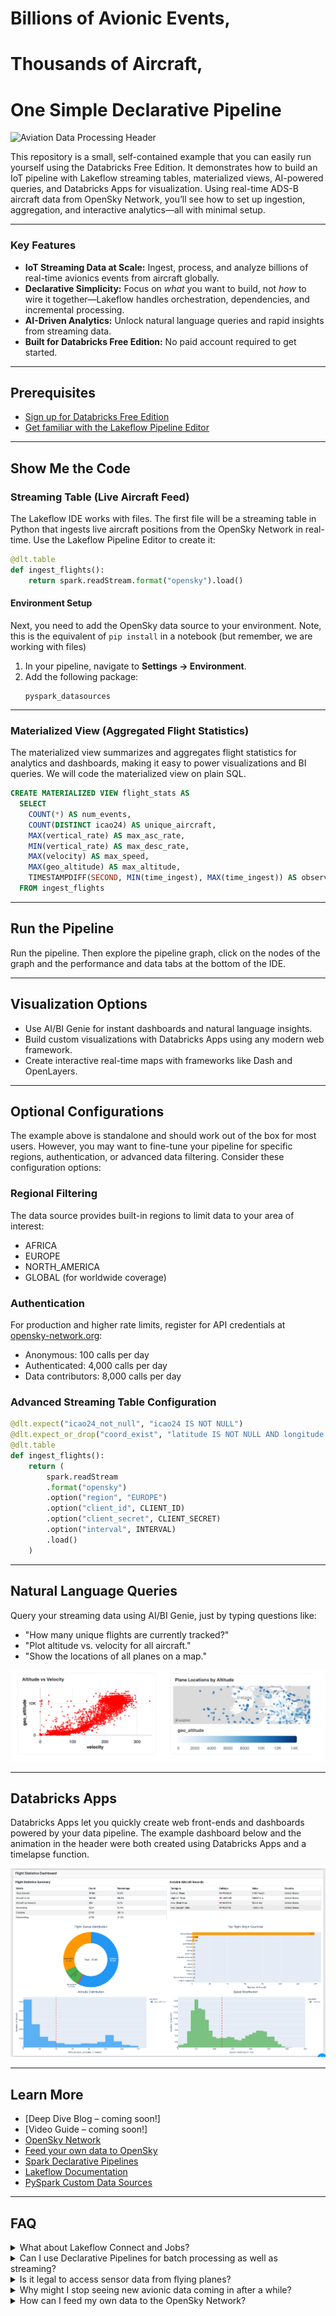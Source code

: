 
# Billions of Avionic Events,  
# Thousands of Aircraft,  
# One Simple Declarative Pipeline

![Aviation Data Processing Header](misc/header.gif)




This repository is a small, self-contained example that you can easily run yourself using the Databricks Free Edition. It demonstrates how to build an IoT pipeline with Lakeflow streaming tables, materialized views, AI-powered queries, and Databricks Apps for visualization. Using real-time ADS-B aircraft data from OpenSky Network, you’ll see how to set up ingestion, aggregation, and interactive analytics—all with minimal setup.

---


### Key Features
- **IoT Streaming Data at Scale:** Ingest, process, and analyze billions of real-time avionics events from aircraft globally.
- **Declarative Simplicity:** Focus on *what* you want to build, not *how* to wire it together—Lakeflow handles orchestration, dependencies, and incremental processing.
- **AI-Driven Analytics:** Unlock natural language queries and rapid insights from streaming data.
- **Built for Databricks Free Edition:** No paid account required to get started.

---

## Prerequisites
- [Sign up for Databricks Free Edition](https://signup.databricks.com/?provider=DB_FREE_TIER&dbx_source=lf_fm1)
- [Get familiar with the Lakeflow Pipeline Editor](https://docs.databricks.com/aws/en/dlt/dlt-multi-file-editor)

---

## Show Me the Code

### Streaming Table (Live Aircraft Feed)

The Lakeflow IDE works with files. The first file will be a streaming table in Python that ingests live aircraft positions from the OpenSky Network in real-time. Use the Lakeflow Pipeline Editor to create it:

```python
@dlt.table
def ingest_flights():
    return spark.readStream.format("opensky").load()
```

#### Environment Setup

Next, you need to add the OpenSky data source to your environment. Note, this is the equivalent of `pip install` in a notebook (but remember, we are working with files)

1. In your pipeline, navigate to **Settings → Environment**.
2. Add the following package:
   ```
   pyspark_datasources
   ```

---

### Materialized View (Aggregated Flight Statistics)

The materialized view summarizes and aggregates flight statistics for analytics and dashboards, making it easy to power visualizations and BI queries. We will code the materialized view on plain SQL.

```sql
CREATE MATERIALIZED VIEW flight_stats AS
  SELECT
    COUNT(*) AS num_events,
    COUNT(DISTINCT icao24) AS unique_aircraft,
    MAX(vertical_rate) AS max_asc_rate,
    MIN(vertical_rate) AS max_desc_rate,
    MAX(velocity) AS max_speed,
    MAX(geo_altitude) AS max_altitude,
    TIMESTAMPDIFF(SECOND, MIN(time_ingest), MAX(time_ingest)) AS observation_duration
  FROM ingest_flights
```

---
## Run the Pipeline

Run the pipeline. Then explore the pipeline graph, click on the nodes of the graph and the performance and data tabs at the bottom of the IDE. 

---
## Visualization Options

- Use AI/BI Genie for instant dashboards and natural language insights.
- Build custom visualizations with Databricks Apps using any modern web framework.
- Create interactive real-time maps with frameworks like Dash and OpenLayers.

---

## Optional Configurations

The example above is standalone and should work out of the box for most users. However, you may want to fine-tune your pipeline for specific regions, authentication, or advanced data filtering. Consider these configuration options:

### Regional Filtering

The data source provides built-in regions to limit data to your area of interest:
- AFRICA
- EUROPE
- NORTH_AMERICA
- GLOBAL (for worldwide coverage)

### Authentication

For production and higher rate limits, register for API credentials at [opensky-network.org](https://opensky-network.org):
- Anonymous: 100 calls per day
- Authenticated: 4,000 calls per day
- Data contributors: 8,000 calls per day

### Advanced Streaming Table Configuration

```python
@dlt.expect("icao24_not_null", "icao24 IS NOT NULL")
@dlt.expect_or_drop("coord_exist", "latitude IS NOT NULL AND longitude IS NOT NULL")
@dlt.table
def ingest_flights():
    return (
        spark.readStream
        .format("opensky")
        .option("region", "EUROPE")
        .option("client_id", CLIENT_ID)
        .option("client_secret", CLIENT_SECRET)
        .option("interval", INTERVAL)
        .load()
    )
```

---

## Natural Language Queries

Query your streaming data using AI/BI Genie, just by typing questions like:

- "How many unique flights are currently tracked?"
- "Plot altitude vs. velocity for all aircraft."
- "Show the locations of all planes on a map."

![Aviation Data Processing Genie](misc/genie.png)

---

## Databricks Apps

Databricks Apps let you quickly create web front-ends and dashboards powered by your data pipeline. The example dashboard below and the animation in the header were both created using Databricks Apps and a timelapse function.

![Aviation Data Processing Stats](misc/stats.png)

---

## Learn More

- [Deep Dive Blog – coming soon!]
- [Video Guide – coming soon!]
- [OpenSky Network](https://opensky-network.org)
- [Feed your own data to OpenSky](https://opensky-network.org/feed) 
- [Spark Declarative Pipelines](https://www.databricks.com/blog/bringing-declarative-pipelines-apache-spark-open-source-project)
- [Lakeflow Documentation](https://docs.databricks.com/aws/en/dlt)
- [PySpark Custom Data Sources](https://docs.databricks.com/aws/en/pyspark/datasources)

---


## FAQ


<details>
<summary>What about Lakeflow Connect and Jobs?</summary>

**Answer:**  
This project focuses on Lakeflow Declarative Pipelines for data ingestion and transformation. In this example, the custom connector is provided for you. Lakeflow Connect can orchestrate large-scale ingestion from databases, SaaS apps, and message queues—no custom code required. Lakeflow Jobs helps you schedule, orchestrate, and manage complex workflows that combine pipelines, ML models, and business processes across your data platform. For example, you could use Jobs to integrate these pipelines into a broader logistics workflow.
</details>

<details>
<summary>Can I use Declarative Pipelines for batch processing as well as streaming?</summary>

**Answer:**  
Yes! The same code works for both batch and streaming data. You can choose to run the pipeline continuously or schedule it at specific times (for example, every Friday at 3:30 PM). Streaming tables always ingest data incrementally, so batch data is only read once when it's new.
</details>

<details>
<summary>Is it legal to access sensor data from flying planes?</summary>

**Answer:**  
Yes, it’s legal to use the OpenSky Network API. They provide public access to crowd-sourced aircraft data for private and academic use via their official REST API. Be sure to review their [terms of use](https://opensky-network.org/about/terms-of-use) for any specific limitations or attribution requirements.
</details>

<details>
<summary>Why might I stop seeing new avionic data coming in after a while?</summary>

**Answer:**  
OpenSky Network enforces a fair use policy to keep its free service sustainable. Anonymous users face stricter rate limits, which can cause data gaps during peak usage. Creating a free account increases your request allowance. For even higher limits, contribute your own ADS-B receiver data—contributors get priority access and help expand global coverage.
</details>

<details>
<summary>How can I feed my own data to the OpenSky Network?</summary>

**Answer:**  
The OpenSky Network website offers [detailed setup guides and software](https://opensky-network.org/feed) so you can get your receiver online and contribute to their global, crowd-sourced aviation tracking system. Time to dust off that old Raspberry Pi in your drawer. 
</details>
